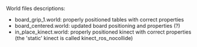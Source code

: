 World files descriptions:
- board_grip_1.world: properly positioned tables with correct properties
- board_centered.world: updated board positioning and properties (?)
- in_place_kinect.world: properly positioned kinect with correct properties (the 'static' kinect is called kinect_ros_nocollide)